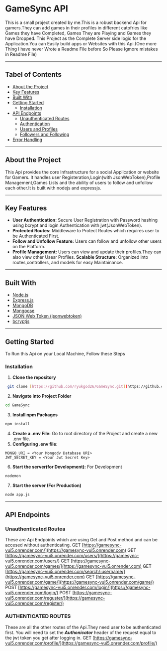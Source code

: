 # GameSync API
This is a small project created by me.This is a robust backend Api for gamers.They can add games in their profiles in different catofries like Games they have Completed, Games They are Playing and Games they have Dropped. This Project as the Complete Server side logic for the Application.You can Easily build apps or Websites with this Api.(One more Thing I have never Wrote a Readme File before So Please Igmore mistakes in Readme File)

---

## Tabel of Contents
- [About the Project](#about-the-project)
- [Key Features](#key-features)
- [Built With](#built-with)
- [Getting Started](#getting-started)
    - [Installation](#installation)
- [API Endpoints](#api-endpoints)
    - [Unauthenticated Routes](#unauthenticated-routes)
    - [Authentication](#authentication)
    - [Users and Profiles](#user-profiles)
    - [Followers and Following](#followers-following)
- [Error Handling](#error-handling)

---

## About the Project
This Api provides the core Infrastructure for a social Application or website for Gamers. It handles user Registeration,Login(with JsonWebToken),Profile Management,Games Lists and the ability of users to follow and unfollow each other.It is built with nodejs and expressjs.

---

## Key Features
- **User Authentication:** Secure User Registration with Password hashing using bcrypt and login  Authentication with jwt(JsonWebToken).
- **Protected Routes:** Middleware to Protect Routes which requires user to be Authenticated First.
- **Follow and Unfollow Feature:** Users can follow and unfollow other users on the Platform.
- **Profile Management:** Users can view and update their profiles.They can also view other Usesr Profiles.
**Scalable Structure:** Organized into routes,controllers, and models for easy Maintainance.

---

## Built With

-   [Node.js](https://nodejs.org/) 
-   [Express.js](https://expressjs.com/) 
-   [MongoDB](https://www.mongodb.com/) 
-   [Mongoose](https://mongoosejs.com/)
-   [JSON Web Token (jsonwebtoken)](https://github.com/auth0/node-jsonwebtoken) 
-   [bcryptjs](https://github.com/dcodeI0/bcrypt.js)

---

## Getting Started

To Run this Api on your Local Machine, Follow these Steps

### Installation

1.  **Clone the repository** 
``` sh
 git clone [https://github.com/ryukgod26/GameSync.git](https://github.com/ryukgod26/GameSync.git)
```
2.  **Navigate into Project Folder**
```sh 
cd GameSync
```
3.  **Install npm Packages** 
``` sh
npm install
```
4.  **Create a .env File:** Go to root directory of the Project and create a new .env file.
5.  **Configuring .env file:** 
``` env 
MONGO_URI = <Your Mongodv Database URI>
JWT_SECRET_KEY = <Your Jwt Secret Key>
```
6.  **Start the server(for Development):** For Development
``` sh
nodemon
```
7.  **Start the server (For Production)** 
``` sh
node app.js
```
---

## API Endpoints

### Unauthenticated Routea
These are Api Endpoints which are using Get and Post method and can be accesed without authenticating.
GET [https://gamesync-vui5.onrender.com/](https://gamesync-vui5.onrender.com)
GET [https://gamesync-vui5.onrender.com/users/](https://gamesync-vui5.onrender.com/users/)
GET [https://gamesync-vui5.onrender.com/games/](https://gamesync-vui5.onrender.com)
GET [https://gamesync-vui5.onrender.com/search/:username/](https://gamesync-vui5.onrender.com)
GET [https://gamesync-vui5.onrender.com/game/](https://gamesync-vui5.onrender.com/game/)
POST [https://gamesync-vui5.onrender.com/login/](https://gamesync-vui5.onrender.com/login/)
POST [https://gamesync-vui5.onrender.com/reguster/](https://gamesync-vui5.onrender.com/register/)


### AUTHENTICATED ROUTES
These are all the other routes of the Api.They need user to be authenticated first. You will need to set the ***Authonicator*** header of the request equal to the jwt token you get after logging in.
GET [https://gamesync-vui5.onrender.com/profile/](https://gamesync-vui5.onrender.com/profile/)


